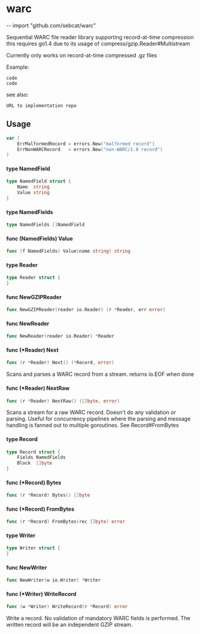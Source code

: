 # warc
--
    import "github.com/sebcat/warc"

Sequential WARC file reader library supporting record-at-time compression this
requires go1.4 due to its usage of compress/gzip.Reader#Multistream

Currently only works on record-at-time compressed .gz files

Example:

    code
    code

see also:

    URL to implementation repo

## Usage

```go
var (
	ErrMalformedRecord = errors.New("malformed record")
	ErrNonWARCRecord   = errors.New("non-WARC/1.0 record")
)
```

#### type NamedField

```go
type NamedField struct {
	Name  string
	Value string
}
```


#### type NamedFields

```go
type NamedFields []NamedField
```


#### func (NamedFields) Value

```go
func (f NamedFields) Value(name string) string
```

#### type Reader

```go
type Reader struct {
}
```


#### func  NewGZIPReader

```go
func NewGZIPReader(reader io.Reader) (r *Reader, err error)
```

#### func  NewReader

```go
func NewReader(reader io.Reader) *Reader
```

#### func (*Reader) Next

```go
func (r *Reader) Next() (*Record, error)
```
Scans and parses a WARC record from a stream. returns io.EOF when done

#### func (*Reader) NextRaw

```go
func (r *Reader) NextRaw() ([]byte, error)
```
Scans a stream for a raw WARC record. Doesn't do any validation or parsing.
Useful for concurrency pipelines where the parsing and message handling is
fanned out to multiple goroutines. See Record#FromBytes

#### type Record

```go
type Record struct {
	Fields NamedFields
	Block  []byte
}
```


#### func (*Record) Bytes

```go
func (r *Record) Bytes() []byte
```

#### func (*Record) FromBytes

```go
func (r *Record) FromBytes(rec []byte) error
```

#### type Writer

```go
type Writer struct {
}
```


#### func  NewWriter

```go
func NewWriter(w io.Writer) *Writer
```

#### func (*Writer) WriteRecord

```go
func (w *Writer) WriteRecord(r *Record) error
```
Write a record. No validation of mandatory WARC fields is performed. The written
record will be an independent GZIP stream.
